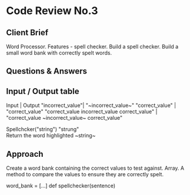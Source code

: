 # Code Review No.3

## Client Brief
Word Processor. Features - spell checker. Build a spell checker. 
Build a small word bank with correctly spelt words. 
## Questions & Answers






## Input / Output table

Input | Output 
"incorrect_value"| "~incorrect_value~"
"correct_value" | "correct_value"
"correct_value incorrect_value correct_value" | "correct_value ~incorrect_value~ correct_value"  

Spellchcker("string")
"strung"  
Return the word highlighted ~string~

## Approach 
Create a word bank containing the correct values to test against. Array. 
A method to compare the values to ensure they are correctly spelt. 

word_bank = [...]
def spellchecker(sentence)

